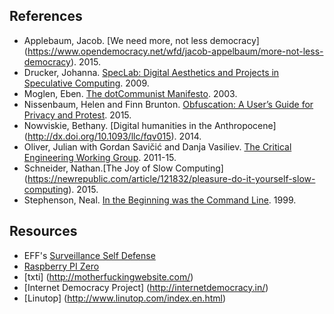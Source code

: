 ## References

- Applebaum, Jacob. [We need more, not less democracy] (https://www.opendemocracy.net/wfd/jacob-appelbaum/more-not-less-democracy). 2015.
- Drucker, Johanna. [SpecLab: Digital Aesthetics and Projects in Speculative Computing](http://press.uchicago.edu/ucp/books/book/chicago/S/bo6211945.html). 2009.
- Moglen, Eben. [The dotCommunist Manifesto](http://moglen.law.columbia.edu/publications/dcm.html). 2003.
- Nissenbaum, Helen and Finn Brunton. [Obfuscation: A User’s Guide for Privacy and Protest](https://mitpress.mit.edu/books/obfuscation). 2015.
- Nowviskie, Bethany. [Digital humanities in the Anthropocene]
(http://dx.doi.org/10.1093/llc/fqv015). 2014.
- Oliver, Julian with Gordan Savičić and Danja Vasiliev. [The Critical Engineering Working Group](https://criticalengineering.org/). 2011-15.
- Schneider, Nathan.[The Joy of Slow Computing] (https://newrepublic.com/article/121832/pleasure-do-it-yourself-slow-computing). 2015.
- Stephenson, Neal. [In the Beginning was the Command Line](http://www.cryptonomicon.com/beginning.html). 1999.


## Resources

- EFF's [Surveillance Self Defense](https://ssd.eff.org/en/index)
- [Raspberry PI Zero](https://www.raspberrypi.org/products/pi-zero/)
- [txti] (http://motherfuckingwebsite.com/)
- [Internet Democracy Project] (http://internetdemocracy.in/)
- [Linutop] (http://www.linutop.com/index.en.html)

